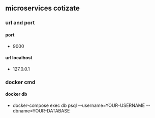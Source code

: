 ## microservices cotizate

### url and port
#### port
- 9000
#### url localhost
- 127.0.0.1 

### docker cmd

#### docker db
- docker-compose exec db psql --username=YOUR-USERNAME --dbname=YOUR-DATABASE

